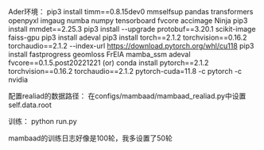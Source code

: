 
Ader环境：
pip3 install timm==0.8.15dev0 mmselfsup pandas transformers openpyxl imgaug numba numpy tensorboard fvcore accimage Ninja
pip3 install mmdet==2.25.3
pip3 install --upgrade protobuf==3.20.1 scikit-image faiss-gpu
pip3 install adeval
pip3 install torch==2.1.2 torchvision==0.16.2 torchaudio==2.1.2 --index-url https://download.pytorch.org/whl/cu118
pip3 install fastprogress geomloss FrEIA mamba_ssm adeval fvcore==0.1.5.post20221221
(or) conda install pytorch==2.1.2 torchvision==0.16.2 torchaudio==2.1.2 pytorch-cuda=11.8 -c pytorch -c nvidia


配置realiad的数据路径：
在configs/mambaad/mambaad_realiad.py中设置self.data.root

训练：
python run.py

mambaad的训练日志好像是100轮，我多设置了50轮